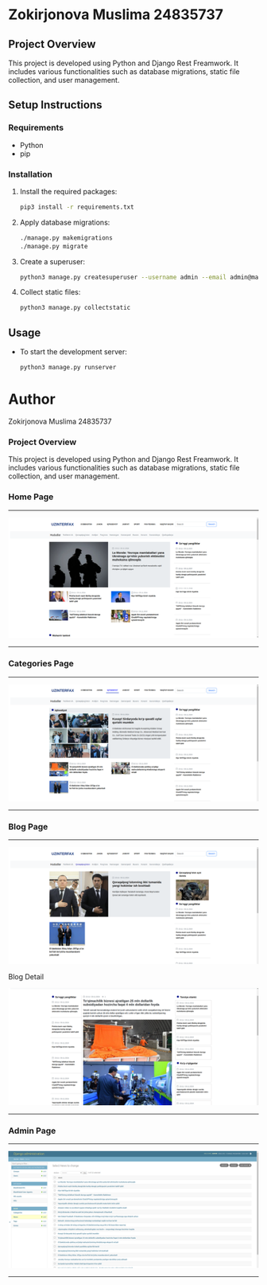 # Zokirjonova Muslima 24835737

## Project Overview

This project is developed using Python and Django Rest Freamwork. It includes various functionalities such as database migrations, static file collection, and user management.

## Setup Instructions

### Requirements

- Python
- pip

### Installation

1. Install the required packages:
    ```sh
    pip3 install -r requirements.txt
    ```

2. Apply database migrations:
    ```sh
    ./manage.py makemigrations
    ./manage.py migrate
    ```

3. Create a superuser:
    ```sh
    python3 manage.py createsuperuser --username admin --email admin@mail.com
    ```

4. Collect static files:
    ```sh
    python3 manage.py collectstatic
    ```

## Usage

- To start the development server:
    ```sh
    python3 manage.py runserver
    ```

# Author

Zokirjonova Muslima 24835737

### Project Overview

This project is developed using Python and Django Rest Freamwork. It includes various functionalities such as database migrations, static file collection, and user management.

### Home Page

***
![home.png](media/git/home.png)
***

### Categories Page

***
![category.png](media/git/category.png)
***

### Blog Page

***
![blog.png](media/git/blog.png)

Blog Detail

![blog_detail.png](media/git/blog_detail.png)
***

### Admin Page

***
![admin.png](media/git/admin.png)
***



